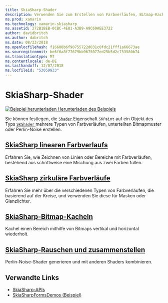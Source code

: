 ```yaml
---
title: SkiaSharp-Shader
description: Verwenden Sie zum Erstellen von Farbverläufen, Bitmap-Kacheln und Perlin-Noise von Shadern.
ms.prod: xamarin
ms.technology: xamarin-skiasharp
ms.assetid: 272B1BEB-0CBC-4E81-A3B9-A9C69AEE3722
author: davidbritch
ms.author: dabritch
ms.date: 08/23/2018
ms.openlocfilehash: f16600b6f90755722d031c0fdc21fff1a66673ae
ms.sourcegitcommit: be6f6a8f77679bb9675077ed25b5d2c753580b74
ms.translationtype: MT
ms.contentlocale: de-DE
ms.lasthandoff: 12/07/2018
ms.locfileid: "53059933"
---
```

# <a name="skiasharp-shaders"></a>SkiaSharp-Shader

[![Beispiel herunterladen](~/media/shared/download.png) Herunterladen des Beispiels](https://developer.xamarin.com/samples/xamarin-forms/SkiaSharpForms/Demos/)

Sie können festlegen, die [ `Shader` ](xref:SkiaSharp.SKPaint.Shader) Eigenschaft `SKPaint` auf ein Objekt des Typs [ `SKShader` ](xref:SkiaSharp.SKShader) mehrere Typen von Farbverläufen, unterteilten Bitmapmuster oder Perlin-Noise erstellen.

## <a name="the-skiasharp-linear-gradientlinear-gradientmd"></a>[SkiaSharp linearen Farbverlaufs](linear-gradient.md)

Erfahren Sie, wie Zeichnen von Linien oder Bereiche mit Farbverläufen, bestehend aus schrittweise eine Mischung aus zwei Farben füllen.

## <a name="skiasharp-circular-gradientscircular-gradientsmd"></a>[SkiaSharp zirkuläre Farbverläufe](circular-gradients.md)

Erfahren Sie mehr über die verschiedenen Typen von Farbverläufen, die basierend auf der Kreise, und verwenden Sie diese für Masken oder Glanzlichter.

## <a name="skiasharp-bitmap-tilingbitmap-tilingmd"></a>[SkiaSharp-Bitmap-Kacheln](bitmap-tiling.md)

Kachel einen Bereich mithilfe von Bitmaps vertikal und horizontal wiederholt.

## <a name="skiasharp-noise-and-composingnoisemd"></a>[SkiaSharp-Rauschen und zusammenstellen](noise.md)

Perlin-Noise-Shader generieren und mit anderen Shaders kombinieren.

## <a name="related-links"></a>Verwandte Links

- [SkiaSharp-APIs](https://docs.microsoft.com/dotnet/api/skiasharp)
- [SkiaSharpFormsDemos (Beispiel)](https://developer.xamarin.com/samples/xamarin-forms/SkiaSharpForms/Demos/)
